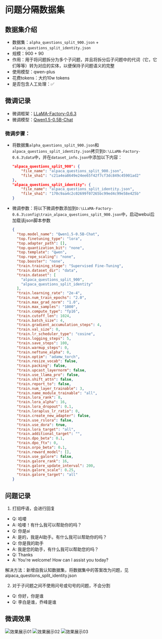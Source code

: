 # 问题分隔数据集

## 数据集介绍
- 数据集：`alpha_questions_split_900.json` + `alpaca_questions_split_identity.json`
- 规模：900 + 90
- 作用：用于将问题拆分为多个子问题，并且将拆分后子问题中的代词（它，它们等等）转为对应的实体，以便保持子问题语义的完整
- 使用模型：qwen-plus
- 花费tokens：大约10w tokens
- 是否包含人工处理：✅


## 微调记录
- 微调框架：[LLaMA-Factory-0.6.3](https://github.com/hiyouga/LLaMA-Factory/releases/tag/v0.6.3)
- 微调模型：[Qwen1.5-0.5B-Chat](https://www.modelscope.cn/models/qwen/Qwen1.5-0.5B-Chat/summary)

### 微调步骤：
- 将数据集`alpha_questions_split_900.json`和`alpaca_questions_split_identity.json`拷贝到`D:\LLaMA-Factory-0.6.3\data`中，并在`dataset_info.json`中添加以下内容：
    ```json
    "alpaca_questions_split_900": {
        "file_name": "alpaca_questions_split_900.json",
        "file_sha1": "c21a4ea8649e24ee65f42f7cf3dc849c45901ad2"
    },
    "alpaca_questions_split_identity": {
        "file_name": "alpaca_questions_split_identity.json",
        "file_sha1": "170c9aa4c2c02699f07265bc99ed4c99e58e425b"
    }
    ```
- 微调参数：将以下微调参数添加到`D:\LLaMA-Factory-0.6.3\config\train_alpaca_questions_split_900.json`中，启动webui后加载该json脚本参数
    ```json
    {
      "top.model_name": "Qwen1.5-0.5B-Chat",
      "top.finetuning_type": "lora",
      "top.adapter_path": [],
      "top.quantization_bit": "none",
      "top.template": "qwen",
      "top.rope_scaling": "none",
      "top.booster": "none",
      "train.training_stage": "Supervised Fine-Tuning",
      "train.dataset_dir": "data",
      "train.dataset": [
        "alpaca_questions_split_900",
        "alpaca_questions_split_identity"
      ],
      "train.learning_rate": "2e-4",
      "train.num_train_epochs": "2.0",
      "train.max_grad_norm": "1.0",
      "train.max_samples": "1000",
      "train.compute_type": "fp16",
      "train.cutoff_len": 1024,
      "train.batch_size": 4,
      "train.gradient_accumulation_steps": 4,
      "train.val_size": 0,
      "train.lr_scheduler_type": "cosine",
      "train.logging_steps": 5,
      "train.save_steps": 100,
      "train.warmup_steps": 0,
      "train.neftune_alpha": 0,
      "train.optim": "adamw_torch",
      "train.resize_vocab": false,
      "train.packing": false,
      "train.upcast_layernorm": false,
      "train.use_llama_pro": false,
      "train.shift_attn": false,
      "train.report_to": false,
      "train.num_layer_trainable": 3,
      "train.name_module_trainable": "all",
      "train.lora_rank": 8,
      "train.lora_alpha": 16,
      "train.lora_dropout": 0.1,
      "train.loraplus_lr_ratio": 0,
      "train.create_new_adapter": false,
      "train.use_rslora": false,
      "train.use_dora": true,
      "train.lora_target": "all",
      "train.additional_target": "",
      "train.dpo_beta": 0.1,
      "train.dpo_ftx": 0,
      "train.orpo_beta": 0.1,
      "train.reward_model": [],
      "train.use_galore": false,
      "train.galore_rank": 16,
      "train.galore_update_interval": 200,
      "train.galore_scale": 0.25,
      "train.galore_target": "all"
    }
    ```


## 问题记录
1. 打招呼语，会进行回复
- Q: 哈喽
- A: 哈喽！有什么我可以帮助你的吗？
- Q: 你是ai
- A: 是的，我是AI助手。有什么我可以帮助你的吗？
- Q: 你是我的助手
- A: 我是您的助手，有什么我可以帮助您的吗？
- Q: Thanks
- A: You're welcome! How can I assist you today?

解决方法：新增自我认知数据集，将数据集中的答案改为问题，见alpaca_questions_split_identity.json

2. 对于子问题之间不使用问号或句号的问题，不会分割
- Q: 你好，你是谁
- Q: 李白是谁，乔峰是谁


## 微调效果
![效果展示01](https://github.com/xiaojinlii/xiao-qa-generator/blob/main/images/questions_split/display01.png?raw=true)
![效果展示02](https://github.com/xiaojinlii/xiao-qa-generator/blob/main/images/questions_split/display02.png?raw=true)
![效果展示03](https://github.com/xiaojinlii/xiao-qa-generator/blob/main/images/questions_split/display03.png?raw=true)